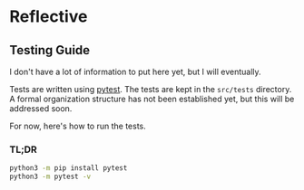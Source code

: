 # Reflective

## Testing Guide

I don't have a lot of information to put here yet, but I will eventually.

Tests are written using [pytest](https://docs.pytest.org/en/latest/). The tests are kept in the `src/tests` directory.
A formal organization structure has not been established yet, but this will be addressed soon.

For now, here's how to run the tests.

### TL;DR

```bash
python3 -m pip install pytest
python3 -m pytest -v
```
